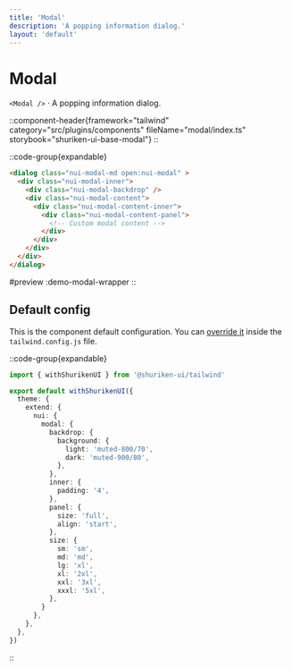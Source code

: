 ```yaml
---
title: 'Modal'
description: 'A popping information dialog.'
layout: 'default'
---
```


# Modal

`<Modal />` · A popping information dialog.

::component-header{framework="tailwind" category="src/plugins/components" fileName="modal/index.ts" storybook="shuriken-ui-base-modal"}
::

::code-group{expandable}

```html [demo-modal-wrapper.html]
<dialog class="nui-modal-md open:nui-modal" >
  <div class="nui-modal-inner">
    <div class="nui-modal-backdrop" />
    <div class="nui-modal-content">
      <div class="nui-modal-content-inner">
        <div class="nui-modal-content-panel">
          <!-- Custom modal content -->
        </div>
      </div>
    </div>
  </div>
</dialog>
```

#preview
:demo-modal-wrapper
::

## Default config

This is the component default configuration. You can [override it](/docs/tailwind/theming/configuration) inside the `tailwind.config.js` file.

::code-group{expandable}

```ts [tailwind.config.ts]
import { withShurikenUI } from '@shuriken-ui/tailwind'

export default withShurikenUI({
  theme: {
    extend: {
      nui: {
        modal: {
          backdrop: {
            background: {
              light: 'muted-800/70',
              dark: 'muted-900/80',
            },
          },
          inner: {
            padding: '4',
          },
          panel: {
            size: 'full',
            align: 'start',
          },
          size: {
            sm: 'sm',
            md: 'md',
            lg: 'xl',
            xl: '2xl',
            xxl: '3xl',
            xxxl: '5xl',
          },
        }
      },
    },
  },
})
```
::